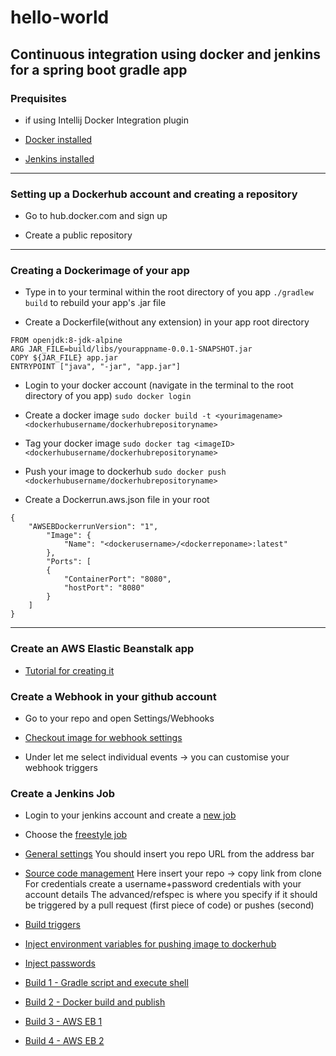 # hello-world

## Continuous integration using docker and jenkins for a spring boot gradle app

### Prequisites
* if using Intellij Docker Integration plugin

* [Docker installed](https://www.digitalocean.com/community/tutorials/how-to-install-and-use-docker-on-ubuntu-16-04)

* [Jenkins installed](https://www.digitalocean.com/community/tutorials/how-to-install-jenkins-on-ubuntu-16-04)

***

### Setting up a Dockerhub account and creating a repository

* Go to hub.docker.com and sign up

* Create a public repository

***

### Creating a Dockerimage of your app

* Type in to your terminal within the root directory of you app `./gradlew build` to rebuild your app's .jar file

* Create a Dockerfile(without any extension) in your app root directory
```docker
FROM openjdk:8-jdk-alpine
ARG JAR_FILE=build/libs/yourappname-0.0.1-SNAPSHOT.jar
COPY ${JAR_FILE} app.jar
ENTRYPOINT ["java", "-jar", "app.jar"]
```
* Login to your docker account (navigate in the terminal to the root directory of you app)
`sudo docker login`

* Create a docker image `sudo docker build -t <yourimagename> <dockerhubusername/dockerhubrepositoryname>`

* Tag your docker image 
`sudo docker tag <imageID> <dockerhubusername/dockerhubrepositoryname>`

* Push your image to dockerhub
`sudo docker push <dockerhubusername/dockerhubrepositoryname>`
* Create a Dockerrun.aws.json file in your root
```docker
{
    "AWSEBDockerrunVersion": "1",
        "Image": {
            "Name": "<dockerusername>/<dockerreponame>:latest"
        },
        "Ports": [
        { 
            "ContainerPort": "8080",
            "hostPort": "8080"
        }
    ]
}
```

***

### Create an AWS Elastic Beanstalk app

* [Tutorial for creating it](https://docs.aws.amazon.com/elasticbeanstalk/latest/dg/using-features.environments.html)

### Create a Webhook in your github account

* Go to your repo and open Settings/Webhooks

* [Checkout image for webhook settings](https://github.com/Gilthanas122/hello-world/blob/master/Images/githubwebhookcut.png)

* Under let me select individual events -> you can customise your webhook triggers

### Create a Jenkins Job

* Login to your jenkins account and create a [new job](https://github.com/Gilthanas122/hello-world/blob/master/Images/newitemcut.jpg)

* Choose the [freestyle job](https://github.com/Gilthanas122/hello-world/blob/master/Images/newitemcut.jpg)

* [General settings](https://github.com/Gilthanas122/hello-world/blob/master/Images/githubdiscardcut.png)
      You should insert you repo URL from the address bar

* [Source code management](https://github.com/Gilthanas122/hello-world/blob/master/Images/githubrepocut.png)
     Here insert your repo -> copy link from clone
     For credentials create a username+password credentials with your account details
     The advanced/refspec is where you specify if it should be triggered by a pull request (first piece of code) or pushes (second)

* [Build triggers](https://github.com/Gilthanas122/hello-world/blob/master/Images/gitpullrequestczt.png)

* [Inject environment variables for pushing image to dockerhub](https://github.com/Gilthanas122/hello-world/blob/master/Images/injectpasscut.png)

* [Inject passwords](https://github.com/Gilthanas122/hello-world/blob/master/Images/injectpass.png)

* [Build 1 - Gradle script and execute shell](https://github.com/Gilthanas122/hello-world/blob/master/Images/build1cut.png)

* [Build 2 - Docker build and publish](https://github.com/Gilthanas122/hello-world/blob/master/Images/build3.png)

* [Build 3 - AWS EB 1](https://github.com/Gilthanas122/hello-world/blob/master/Images/build4aws1.png)

* [Build 4 - AWS EB 2](https://github.com/Gilthanas122/hello-world/blob/master/Images/build5aws2.png)

